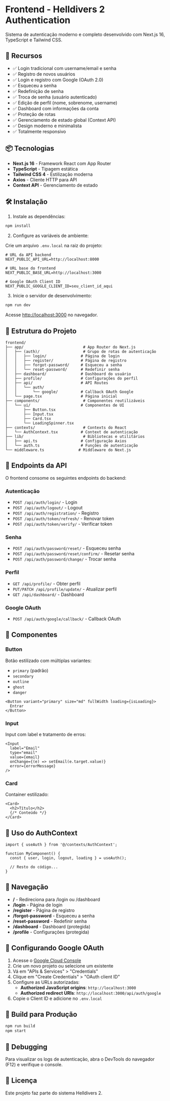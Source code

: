 # Frontend - Helldivers 2 Authentication

Sistema de autenticação moderno e completo desenvolvido com Next.js 16, TypeScript e Tailwind CSS.

## 🚀 Recursos

- ✅ Login tradicional com username/email e senha
- ✅ Registro de novos usuários
- ✅ Login e registro com Google (OAuth 2.0)
- ✅ Esqueceu a senha
- ✅ Redefinição de senha
- ✅ Troca de senha (usuário autenticado)
- ✅ Edição de perfil (nome, sobrenome, username)
- ✅ Dashboard com informações da conta
- ✅ Proteção de rotas
- ✅ Gerenciamento de estado global (Context API)
- ✅ Design moderno e minimalista
- ✅ Totalmente responsivo

## 📦 Tecnologias

- **Next.js 16** - Framework React com App Router
- **TypeScript** - Tipagem estática
- **Tailwind CSS 4** - Estilização moderna
- **Axios** - Cliente HTTP para API
- **Context API** - Gerenciamento de estado

## 🛠️ Instalação

1. Instale as dependências:
```bash
npm install
```

2. Configure as variáveis de ambiente:

Crie um arquivo `.env.local` na raiz do projeto:

```env
# URL da API backend
NEXT_PUBLIC_API_URL=http://localhost:8000

# URL base do frontend
NEXT_PUBLIC_BASE_URL=http://localhost:3000

# Google OAuth Client ID
NEXT_PUBLIC_GOOGLE_CLIENT_ID=seu_client_id_aqui
```

3. Inicie o servidor de desenvolvimento:

```bash
npm run dev
```

Acesse [http://localhost:3000](http://localhost:3000) no navegador.

## 📁 Estrutura do Projeto

```
frontend/
├── app/                          # App Router do Next.js
│   ├── (auth)/                   # Grupo de rotas de autenticação
│   │   ├── login/               # Página de login
│   │   ├── register/            # Página de registro
│   │   ├── forgot-password/     # Esqueceu a senha
│   │   └── reset-password/      # Redefinir senha
│   ├── dashboard/               # Dashboard do usuário
│   ├── profile/                 # Configurações do perfil
│   ├── api/                     # API Routes
│   │   └── auth/
│   │       └── google/          # Callback OAuth Google
│   └── page.tsx                 # Página inicial
├── components/                   # Componentes reutilizáveis
│   └── ui/                      # Componentes de UI
│       ├── Button.tsx
│       ├── Input.tsx
│       ├── Card.tsx
│       └── LoadingSpinner.tsx
├── contexts/                     # Contexts do React
│   └── AuthContext.tsx          # Context de autenticação
├── lib/                          # Bibliotecas e utilitários
│   ├── api.ts                   # Configuração Axios
│   └── auth.ts                  # Funções de autenticação
└── middleware.ts               # Middleware do Next.js
```

## 🔐 Endpoints da API

O frontend consome os seguintes endpoints do backend:

### Autenticação
- `POST /api/auth/login/` - Login
- `POST /api/auth/logout/` - Logout
- `POST /api/auth/registration/` - Registro
- `POST /api/auth/token/refresh/` - Renovar token
- `POST /api/auth/token/verify/` - Verificar token

### Senha
- `POST /api/auth/password/reset/` - Esqueceu senha
- `POST /api/auth/password/reset/confirm/` - Resetar senha
- `POST /api/auth/password/change/` - Trocar senha

### Perfil
- `GET /api/profile/` - Obter perfil
- `PUT/PATCH /api/profile/update/` - Atualizar perfil
- `GET /api/dashboard/` - Dashboard

### Google OAuth
- `POST /api/auth/google/callback/` - Callback OAuth

## 🎨 Componentes

### Button
Botão estilizado com múltiplas variantes:
- `primary` (padrão)
- `secondary`
- `outline`
- `ghost`
- `danger`

```tsx
<Button variant="primary" size="md" fullWidth loading={isLoading}>
  Entrar
</Button>
```

### Input
Input com label e tratamento de erros:
```tsx
<Input
  label="Email"
  type="email"
  value={email}
  onChange={(e) => setEmail(e.target.value)}
  error={errorMessage}
/>
```

### Card
Container estilizado:
```tsx
<Card>
  <h2>Título</h2>
  {/* Conteúdo */}
</Card>
```

## 🔑 Uso do AuthContext

```tsx
import { useAuth } from '@/contexts/AuthContext';

function MyComponent() {
  const { user, login, logout, loading } = useAuth();

  // Resto do código...
}
```

## 🚦 Navegação

- **/** - Redireciona para /login ou /dashboard
- **/login** - Página de login
- **/register** - Página de registro
- **/forgot-password** - Esqueceu a senha
- **/reset-password** - Redefinir senha
- **/dashboard** - Dashboard (protegida)
- **/profile** - Configurações (protegida)

## 🎯 Configurando Google OAuth

1. Acesse o [Google Cloud Console](https://console.cloud.google.com/)
2. Crie um novo projeto ou selecione um existente
3. Vá em "APIs & Services" > "Credentials"
4. Clique em "Create Credentials" > "OAuth client ID"
5. Configure as URLs autorizadas:
   - **Authorized JavaScript origins**: `http://localhost:3000`
   - **Authorized redirect URIs**: `http://localhost:3000/api/auth/google`
6. Copie o Client ID e adicione no `.env.local`

## 📝 Build para Produção

```bash
npm run build
npm start
```

## 🐛 Debugging

Para visualizar os logs de autenticação, abra o DevTools do navegador (F12) e verifique o console.

## 📄 Licença

Este projeto faz parte do sistema Helldivers 2.
